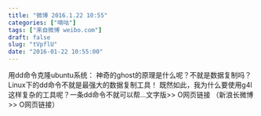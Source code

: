 ```yaml
---
title: "微博 2016.1.22 10:55"
categories: ["嘀咕"]
tags: ["来自微博 weibo.com"]
draft: false
slug: "tVpflU"
date: "2016-01-22 10:55:00"
---
```


<p>用dd命令克隆ubuntu系统： 神奇的ghost的原理是什么呢？不就是数据复制吗？Linux下的dd命令不就是最强大的数据复制工具！ 既然如此，我为什么要使用g4l这样复杂的工具呢？一条dd命令不就可以帮...文字版>> O网页链接 （新浪长微博>> O网页链接） ​​​​</p>
